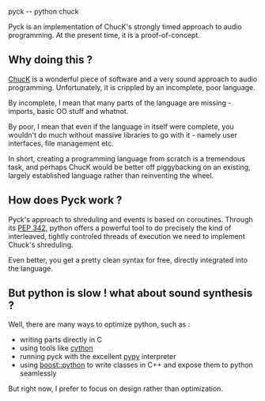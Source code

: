 pyck -- python chuck

Pyck is an implementation of ChucK's strongly timed approach to audio
programming. At the present time, it is a proof-of-concept.

Why doing this ?
----------------

[ChucK](http://chuck.cs.princeton.edu/) is a wonderful piece of software and a
very sound approach to audio programming. Unfortunately, it is crippled by an
incomplete, poor language.

By incomplete, I mean that many parts of the language are missing - imports,
basic OO stuff and whatnot.

By poor, I mean that even if the language in itself were complete, you wouldn't
do much without massive libraries to go with it - namely user interfaces, file
management etc.

In short, creating a programming language from scratch is a tremendous task,
and perhaps ChucK would be better off piggybacking on an existing, largely
established language rather than reinventing the wheel.

How does Pyck work ?
--------------------

Pyck's approach to shreduling and events is based on coroutines. Through its
[PEP 342](http://www.python.org/dev/peps/pep-0342/), python offers a powerful
tool to do precisely the kind of interleaved, tightly controled threads of
execution we need to implement Chuck's shreduling.

Even better, you get a pretty clean syntax for free, directly integrated into
the language.

But python is slow ! what about sound synthesis ?
-------------------------------------------------

Well, there are many ways to optimize python, such as :

 - writing parts directly in C 
 - using tools like [cython](http://cython.org)
 - running pyck with the excellent [pypy](http://pypy.org) interpreter
 - using [boost::python](http://www.boost.org/doc/libs/1_48_0/libs/python/doc/)
   to write classes in C++ and expose them to python seamlessly

But right now, I prefer to focus on design rather than optimization.